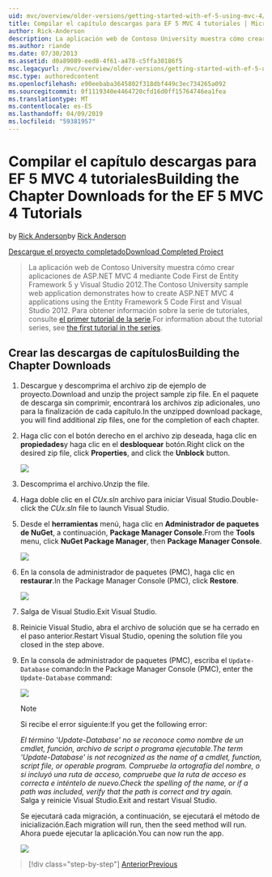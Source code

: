 ```yaml
---
uid: mvc/overview/older-versions/getting-started-with-ef-5-using-mvc-4/building-the-ef5-mvc4-chapter-downloads
title: Compilar el capítulo descargas para EF 5 MVC 4 tutoriales | Microsoft Docs
author: Rick-Anderson
description: La aplicación web de Contoso University muestra cómo crear aplicaciones de ASP.NET MVC 4 mediante Code First de Entity Framework 5 y Visual Studio...
ms.author: riande
ms.date: 07/30/2013
ms.assetid: d0a89089-eed8-4f61-a478-c5ffa30186f5
msc.legacyurl: /mvc/overview/older-versions/getting-started-with-ef-5-using-mvc-4/building-the-ef5-mvc4-chapter-downloads
msc.type: authoredcontent
ms.openlocfilehash: e90eebaba3645802f318dbf449c3ec734265a092
ms.sourcegitcommit: 0f1119340e4464720cfd16d0ff15764746ea1fea
ms.translationtype: MT
ms.contentlocale: es-ES
ms.lasthandoff: 04/09/2019
ms.locfileid: "59381957"
---
```

# <a name="building-the-chapter-downloads-for-the-ef-5-mvc-4-tutorials"></a><span data-ttu-id="ba64b-103">Compilar el capítulo descargas para EF 5 MVC 4 tutoriales</span><span class="sxs-lookup"><span data-stu-id="ba64b-103">Building the Chapter Downloads for the EF 5 MVC 4 Tutorials</span></span>

<span data-ttu-id="ba64b-104">by [Rick Anderson]((https://twitter.com/RickAndMSFT))</span><span class="sxs-lookup"><span data-stu-id="ba64b-104">by [Rick Anderson]((https://twitter.com/RickAndMSFT))</span></span>

[<span data-ttu-id="ba64b-105">Descargue el proyecto completado</span><span class="sxs-lookup"><span data-stu-id="ba64b-105">Download Completed Project</span></span>](http://code.msdn.microsoft.com/Getting-Started-with-dd0e2ed8)

> <span data-ttu-id="ba64b-106">La aplicación web de Contoso University muestra cómo crear aplicaciones de ASP.NET MVC 4 mediante Code First de Entity Framework 5 y Visual Studio 2012.</span><span class="sxs-lookup"><span data-stu-id="ba64b-106">The Contoso University sample web application demonstrates how to create ASP.NET MVC 4 applications using the Entity Framework 5 Code First and Visual Studio 2012.</span></span> <span data-ttu-id="ba64b-107">Para obtener información sobre la serie de tutoriales, consulte [el primer tutorial de la serie](creating-an-entity-framework-data-model-for-an-asp-net-mvc-application.md).</span><span class="sxs-lookup"><span data-stu-id="ba64b-107">For information about the tutorial series, see [the first tutorial in the series](creating-an-entity-framework-data-model-for-an-asp-net-mvc-application.md).</span></span>


## <a name="building-the-chapter-downloads"></a><span data-ttu-id="ba64b-108">Crear las descargas de capítulos</span><span class="sxs-lookup"><span data-stu-id="ba64b-108">Building the Chapter Downloads</span></span>

1. <span data-ttu-id="ba64b-109">Descargue y descomprima el archivo zip de ejemplo de proyecto.</span><span class="sxs-lookup"><span data-stu-id="ba64b-109">Download and unzip the  project sample zip file.</span></span> <span data-ttu-id="ba64b-110">En el paquete de descarga sin comprimir, encontrará los archivos zip adicionales, uno para la finalización de cada capítulo.</span><span class="sxs-lookup"><span data-stu-id="ba64b-110">In the unzipped download package, you will find additional zip files, one for the completion of each chapter.</span></span>
2. <span data-ttu-id="ba64b-111">Haga clic con el botón derecho en el archivo zip deseada, haga clic en **propiedades**y haga clic en el **desbloquear** botón.</span><span class="sxs-lookup"><span data-stu-id="ba64b-111">Right click on the desired zip file, click **Properties**, and click the **Unblock** button.</span></span>  
  
    ![](building-the-ef5-mvc4-chapter-downloads/_static/image1.png)
3. <span data-ttu-id="ba64b-112">Descomprima el archivo.</span><span class="sxs-lookup"><span data-stu-id="ba64b-112">Unzip the file.</span></span>
4. <span data-ttu-id="ba64b-113">Haga doble clic en el *CUx.sln* archivo para iniciar Visual Studio.</span><span class="sxs-lookup"><span data-stu-id="ba64b-113">Double-click the *CUx.sln* file to launch Visual Studio.</span></span>
5. <span data-ttu-id="ba64b-114">Desde el **herramientas** menú, haga clic en **Administrador de paquetes de NuGet**, a continuación, **Package Manager Console**.</span><span class="sxs-lookup"><span data-stu-id="ba64b-114">From the **Tools** menu, click **NuGet Package Manager**, then **Package Manager Console**.</span></span>  
  
    ![](building-the-ef5-mvc4-chapter-downloads/_static/image2.png)
6. <span data-ttu-id="ba64b-115">En la consola de administrador de paquetes (PMC), haga clic en **restaurar**.</span><span class="sxs-lookup"><span data-stu-id="ba64b-115">In the Package Manager Console (PMC), click **Restore**.</span></span>  
  
    ![](building-the-ef5-mvc4-chapter-downloads/_static/image3.png)
7. <span data-ttu-id="ba64b-116">Salga de Visual Studio.</span><span class="sxs-lookup"><span data-stu-id="ba64b-116">Exit Visual Studio.</span></span>
8. <span data-ttu-id="ba64b-117">Reinicie Visual Studio, abra el archivo de solución que se ha cerrado en el paso anterior.</span><span class="sxs-lookup"><span data-stu-id="ba64b-117">Restart Visual Studio, opening the solution file you closed in the step above.</span></span>
9. <span data-ttu-id="ba64b-118">En la consola de administrador de paquetes (PMC), escriba el `Update-Database` comando:</span><span class="sxs-lookup"><span data-stu-id="ba64b-118">In the Package Manager Console (PMC), enter the `Update-Database` command:</span></span>  
  
    ![](building-the-ef5-mvc4-chapter-downloads/_static/image4.png)  

    > [!NOTE]
    > <span data-ttu-id="ba64b-119">Si recibe el error siguiente:</span><span class="sxs-lookup"><span data-stu-id="ba64b-119">If you get the following error:</span></span>  
    >   
    >  *<span data-ttu-id="ba64b-120">El término 'Update-Database' no se reconoce como nombre de un cmdlet, función, archivo de script o programa ejecutable.</span><span class="sxs-lookup"><span data-stu-id="ba64b-120">The term 'Update-Database' is not recognized as the name of a cmdlet, function, script file, or operable program.</span></span> <span data-ttu-id="ba64b-121">Compruebe la ortografía del nombre, o si incluyó una ruta de acceso, compruebe que la ruta de acceso es correcta e inténtelo de nuevo.</span><span class="sxs-lookup"><span data-stu-id="ba64b-121">Check the spelling of the name, or if a path was included, verify that the path is correct and try again.</span></span>*  
    > <span data-ttu-id="ba64b-122">Salga y reinicie Visual Studio.</span><span class="sxs-lookup"><span data-stu-id="ba64b-122">Exit and restart Visual Studio.</span></span>

    <span data-ttu-id="ba64b-123">Se ejecutará cada migración, a continuación, se ejecutará el método de inicialización.</span><span class="sxs-lookup"><span data-stu-id="ba64b-123">Each migration will run, then the seed method will run.</span></span> <span data-ttu-id="ba64b-124">Ahora puede ejecutar la aplicación.</span><span class="sxs-lookup"><span data-stu-id="ba64b-124">You can now run the app.</span></span>

    ![](building-the-ef5-mvc4-chapter-downloads/_static/image5.png)

> [!div class="step-by-step"]
> [<span data-ttu-id="ba64b-125">Anterior</span><span class="sxs-lookup"><span data-stu-id="ba64b-125">Previous</span></span>](advanced-entity-framework-scenarios-for-an-mvc-web-application.md)
